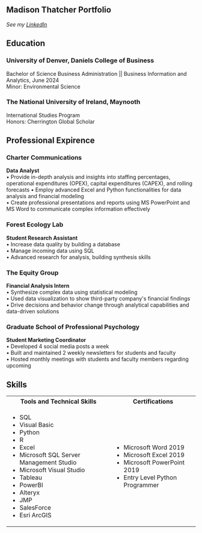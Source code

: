 ## Madison Thatcher Portfolio 
<i>See my [LinkedIn](https://www.linkedin.com/in/madisonthatcher/)</i>
## Education
### University of Denver, Daniels College of Business
Bachelor of Science Business Administration || Business Information and Analytics, June 2024  
Minor: Environmental Science 
### The National University of Ireland, Maynooth                                                  
International Studies Program   	  	  	  	  	  	     
Honors: Cherrington Global Scholar  
## Professional Expirence
### Charter Communications
<b>Data Analyst </b>                   	  	  	  	  	                  
•	Provide in-depth analysis and insights into staffing percentages, operational expenditures (OPEX), capital expenditures (CAPEX), and rolling forecasts
• Employ advanced Excel and Python functionalities for data analysis and financial modeling  
•	Create professional presentations and reports using MS PowerPoint and MS Word to communicate complex information effectively
### Forest Ecology Lab                                 								    
<b>Student Research Assistant </b>                   	  	  	  	  	                  
•	Increase data quality by building a database  
•	Manage incoming data using SQL  
•	Advanced research for analysis, building synthesis skills 
### The Equity Group                                                                                                              
<b>Financial Analysis Intern </b>                                                                                                
•	Synthesize complex data using statistical modeling  
•	Used data visualization to show third-party company's financial findings  
•	Drive decisions and behavior change through analytical capabilities and data-driven solutions
### Graduate School of Professional Psychology                                                                                                    
<b>Student Marketing Coordinator </b>                                                                                      
•	Developed 4 social media posts a week   
•	Built and maintained 2 weekly newsletters for students and faculty  
•	Hosted monthly meetings with students and faculty members regarding upcoming   
## Skills 
<table>
  <tr>
    <th>Tools and Technical Skills</th>
    <th>Certifications</th>
  </tr>
  <tr>
    <td>
     <ul>
        <li>SQL</li>
        <li>Visual Basic</li>
        <li>Python</li>
        <li>R</li>
        <li>Excel</li>
        <li>Microsoft SQL Server Management Studio</li>
        <li>Microsoft Visual Studio</li>
        <li>Tableau</li>
       <li>PowerBI</li>
        <li>Alteryx</li>
       <li>JMP</li>
       <li>SalesForce</li>
       <li>Esri ArcGIS</li>
      </ul>
    </td>
    <td>
     <ul>
          <li>Microsoft Word 2019</li>
       <li>Microsoft Excel 2019</li>
       <li>Microsoft PowerPoint 2019</li>
       <li>Entry Level Python Programmer</li>
      </ul>
    </td>
  </tr>
  <tr>
</table>


